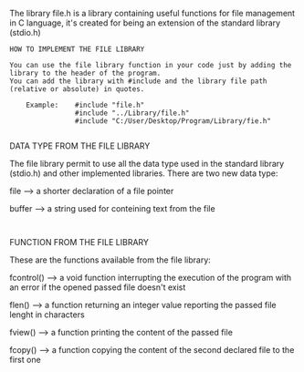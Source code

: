 The library file.h is a library containing useful functions for file management in C language, it's created for being an extension of the standard library (stdio.h)

~~~~~~~~~~~~~~~~~~~~~~~~~~~~~~~~~~~~~~~~~~~~~~~~~~~~~~~~~~~~~~~~~~~~~~~~~~~~~~~~~~~~~~~~~~~~~~~~~~~~~~~~~~~~~~~~~~~~~~~~~~~
HOW TO IMPLEMENT THE FILE LIBRARY

You can use the file library function in your code just by adding the library to the header of the program. 
You can add the library with #include and the library file path (relative or absolute) in quotes.

    Example:    #include "file.h"
                #include "../Library/file.h"                  
                #include "C:/User/Desktop/Program/Library/fie.h"
           
~~~~~~~~~~~~~~~~~~~~~~~~~~~~~~~~~~~~~~~~~~~~~~~~~~~~~~~~~~~~~~~~~~~~~~~~~~~~~~~~~~~~~~~~~~~~~~~~~~~~~~~~~~~~~~~~~~~~~~~~~~~
DATA TYPE FROM THE FILE LIBRARY

The file library permit to use all the data type used in the standard library (stdio.h) and other implemented libraries.
There are two new data type:

   file     -->      a shorter declaration of a file pointer
   
   buffer   -->      a string used for conteining text from the file
   
~~~~~~~~~~~~~~~~~~~~~~~~~~~~~~~~~~~~~~~~~~~~~~~~~~~~~~~~~~~~~~~~~~~~~~~~~~~~~~~~~~~~~~~~~~~~~~~~~~~~~~~~~~~~~~~~~~~~~~~~~~~   
                
~~~~~~~~~~~~~~~~~~~~~~~~~~~~~~~~~~~~~~~~~~~~~~~~~~~~~~~~~~~~~~~~~~~~~~~~~~~~~~~~~~~~~~~~~~~~~~~~~~~~~~~~~~~~~~~~~~~~~~~~~~~
FUNCTION FROM THE FILE LIBRARY

These are the functions available from the file library:

  fcontrol()   -->  a void function interrupting the execution of the program with an error if the opened passed file doesn't exist
  
  flen()   -->  a function returning an integer value reporting the passed file lenght in characters
  
  fview()   -->  a function printing the content of the passed file
  
  fcopy()   -->  a function copying the content of the second declared file to the first one
  
  
